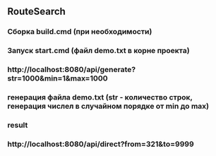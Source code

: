 ## RouteSearch

### Сборка build.cmd (при необходимости)
### Запуск start.cmd (файл demo.txt в корне проекта)
### http://localhost:8080/api/generate?str=1000&min=1&max=1000
### генерация файла demo.txt (str - количество строк, генерация числел в случайном порядке от min до max)
### result
### http://localhost:8080/api/direct?from=321&to=9999
